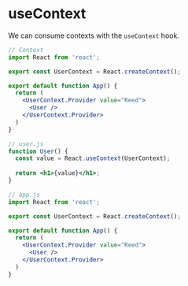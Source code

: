 # useContext

We can consume contexts with the `useContext` hook.

```jsx
// Context
import React from 'react';

export const UserContext = React.createContext();

export default function App() {
  return (
    <UserContext.Provider value="Reed">
      <User />
    </UserContext.Provider>
  )
}
```

```jsx
// user.js
function User() {
  const value = React.useContext(UserContext);  
    
  return <h1>{value}</h1>;
}
```

```jsx
// app.js
import React from 'react';

export const UserContext = React.createContext();

export default function App() {
  return (
    <UserContext.Provider value="Reed">
      <User />
    </UserContext.Provider>
  )
}
```